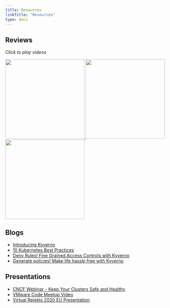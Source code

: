 ```yaml
---
title: Resources
linkTitle: "Resources"
type: docs
---
```


## Reviews

*Click to play videos*

<a href="https://www.youtube.com/watch?v=DW2u6LhNMh0&feature=youtu.be&t=116">
<img src="https://img.youtube.com/vi/DW2u6LhNMh0/0.jpg" width="250">
</a>

<a href="https://www.youtube.com/watch?v=ZE4Zu9WQET4&feature=youtu.be&t=1621">
<img src="https://img.youtube.com/vi/ZE4Zu9WQET4/0.jpg" width="250">
</a>

<a href="https://www.youtube.com/watch?v=Mukbfbr2b_k&t=1053">
<img src="https://img.youtube.com/vi/Mukbfbr2b_k/0.jpg" width="250">
</a>

## Blogs

- [Introducing Kyverno](https://nirmata.com/2019/07/11/managing-kubernetes-configuration-with-policies/)
- [10 Kubernetes Best Practices](https://thenewstack.io/10-kubernetes-best-practices-you-can-easily-apply-to-your-clusters/)
- [Deny Rules! Fine Grained Access Controls with Kyverno](https://medium.com/@shutting06/deny-rules-fine-grained-kubernetes-access-controls-with-kyverno-88eaffb7bc6)
- [Generate policies! Make life hassle free with Kyverno](https://evalsocket.dev/kyverno-generate-policy/)

## Presentations

- [CNCF Webinar - Keep Your Clusters Safe and Healthy](https://www.cncf.io/webinars/how-to-keep-your-clusters-safe-and-healthy/)
- [VMware Code Meetup Video](https://www.youtube.com/watch?v=mgEmTvLytb0)
- [Virtual Rejekts 2020 EU Presentation](https://www.youtube.com/watch?v=caFMtSg4A6I)




